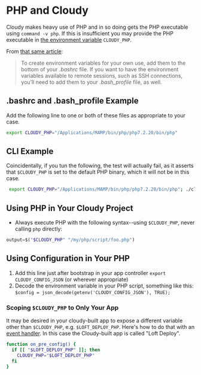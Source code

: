# PHP and Cloudy

Cloudy makes heavy use of PHP and in so doing gets the PHP executable using `command -v php`. If this is insufficient you may provide the PHP executable in [the environment variable](https://www.howtogeek.com/668503/how-to-set-environment-variables-in-bash-on-linux/) `CLOUDY_PHP`.

From [that same article](https://www.howtogeek.com/668503/how-to-set-environment-variables-in-bash-on-linux/):
> To create environment variables for your own use, add them to the bottom of your _.bashrc_ file. If you want to have the environment variables available to remote sessions, such as SSH connections, you’ll need to add them to your _.bash_profile_ file, as well.

## .bashrc and .bash_profile Example

Add the following line to one or both of these files as appropriate to your case.

```bash
export CLOUDY_PHP="/Applications/MAMP/bin/php/php7.2.20/bin/php"
```

## CLI Example

Coincidentally, if you tun the following, the test will actually fail, as it asserts that `$CLOUDY_PHP` is set to the default PHP binary, which it will not be in this case.

```bash
 export CLOUDY_PHP="/Applications/MAMP/bin/php/php7.2.20/bin/php"; ./cloudy_tools.sh tests
```

## Using PHP in Your Cloudy Project

* Always execute PHP with the following syntax--using `$CLOUDY_PHP`, never calling `php` directly:

```php
output=$("$CLOUDY_PHP" "/my/php/script/foo.php")
```

## Using Configuration in Your PHP

1. Add this line just after bootstrap in your app controller `export CLOUDY_CONFIG_JSON` (or wherever appropriate)
2. Decode the environment variable in your PHP script, something like this: `$config = json_decode(getenv('CLOUDY_CONFIG_JSON'), TRUE);`

### Scoping `$CLOUDY_PHP` to Only Your App

It may be desired in your cloudy-built app to expose a different variable other than `$CLOUDY_PHP`, e.g. `$LOFT_DEPLOY_PHP`. Here's how to do that with an [event handler](@events). In this case the Cloudy-built app is called "Loft Deploy".

```bash
function on_pre_config() {
  if [[ "$LOFT_DEPLOY_PHP" ]]; then
    CLOUDY_PHP="$LOFT_DEPLOY_PHP"
  fi
}
```
